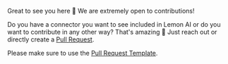 Great to see you here 🫶 We are extremely open to contributions!

Do you have a connector you want to see included in Lemon AI or do you want to contribute in any other way? That's amazing 🥳 Just reach out or directly create a [Pull Request](https://docs.github.com/en/get-started/quickstart/contributing-to-projects).

Please make sure to use the [Pull Request Template](https://github.com/felixbrock/lemon-agent/blob/main/.github/PULL_REQUEST_TEMPLATE.md).
